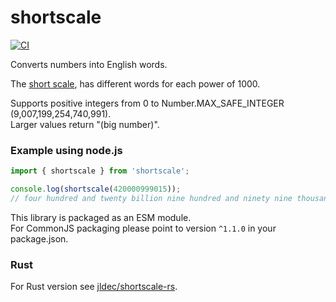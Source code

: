 # shortscale
[![CI](https://github.com/jldec/shortscale/workflows/CI/badge.svg)](https://github.com/jldec/shortscale/actions)

Converts numbers into English words.

The [short scale](https://en.wikipedia.org/wiki/Long_and_short_scales#Comparison),
has different words for each power of 1000.

Supports positive integers from 0 to Number.MAX_SAFE_INTEGER (9,007,199,254,740,991).  
Larger values return "(big number)".

### Example using node.js
```js
import { shortscale } from 'shortscale';

console.log(shortscale(420000999015));
// four hundred and twenty billion nine hundred and ninety nine thousand and fifteen
```

This library is packaged as an ESM module.  
For CommonJS packaging please point to version `^1.1.0` in your package.json.

### Rust
For Rust version see [jldec/shortscale-rs](https://github.com/jldec/shortscale-rs).
